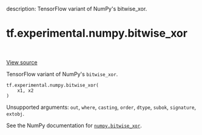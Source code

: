 description: TensorFlow variant of NumPy's bitwise_xor.

<div itemscope itemtype="http://developers.google.com/ReferenceObject">
<meta itemprop="name" content="tf.experimental.numpy.bitwise_xor" />
<meta itemprop="path" content="Stable" />
</div>

# tf.experimental.numpy.bitwise_xor

<!-- Insert buttons and diff -->

<table class="tfo-notebook-buttons tfo-api nocontent" align="left">

</table>

<a target="_blank" href="/code/stable/tensorflow/python/ops/numpy_ops/np_math_ops.py">View source</a>



TensorFlow variant of NumPy's `bitwise_xor`.

<pre class="devsite-click-to-copy prettyprint lang-py tfo-signature-link">
<code>tf.experimental.numpy.bitwise_xor(
    x1, x2
)
</code></pre>



<!-- Placeholder for "Used in" -->

Unsupported arguments: `out`, `where`, `casting`, `order`, `dtype`, `subok`, `signature`, `extobj`.

See the NumPy documentation for [`numpy.bitwise_xor`](https://numpy.org/doc/1.16/reference/generated/numpy.bitwise_xor.html).